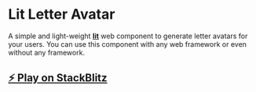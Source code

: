 # Lit Letter Avatar

A simple and light-weight **[lit](https://lit.dev)** web component to generate letter avatars for your users. You can use this component with any web framework or even without any framework.

## [⚡️ Play on StackBlitz](https://stackblitz.com/~/github.com/ngeenx/lit-letter-avatar)
